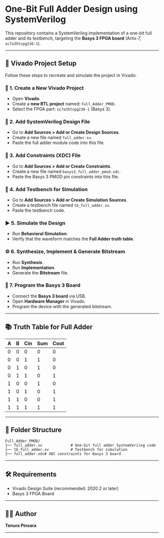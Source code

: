 # One-Bit Full Adder Design using SystemVerilog

This repository contains a SystemVerilog implementation of a one-bit full adder and its testbench, targeting the **Basys 3 FPGA board** (Artix-7, `xc7a35tcpg236-1`).

---

## 📁 Vivado Project Setup

Follow these steps to recreate and simulate the project in Vivado:

### 🔧 1. Create a New Vivado Project

- Open **Vivado**.
- Create a **new RTL project** named: `Full_Adder_PMOD`.
- Select the FPGA part: `xc7a35tcpg236-1` (Basys 3).

### 📂 2. Add SystemVerilog Design File

- Go to **Add Sources > Add or Create Design Sources**.
- Create a new file named `full_adder.sv`.
- Paste the full adder module code into this file.

### 📌 3. Add Constraints (XDC) File

- Go to **Add Sources > Add or Create Constraints**.
- Create a new file named `basys3_full_adder_pmod.xdc`.
- Paste the Basys 3 PMOD pin constraints into this file.

### 🧪 4. Add Testbench for Simulation

- Go to **Add Sources > Add or Create Simulation Sources**.
- Create a testbench file named `tb_full_adder.sv`.
- Paste the testbench code.

### ▶️ 5. Simulate the Design

- Run **Behavioral Simulation**.
- Verify that the waveform matches the **Full Adder truth table**.

### ⚙️ 6. Synthesize, Implement & Generate Bitstream

- Run **Synthesis**.
- Run **Implementation**.
- Generate the **Bitstream** file.

### 🔌 7. Program the Basys 3 Board

- Connect the **Basys 3 board** via USB.
- Open **Hardware Manager** in Vivado.
- Program the device with the generated bitstream.

---

## 📚 Truth Table for Full Adder

| A | B | Cin | Sum | Cout |
|---|---|-----|-----|------|
| 0 | 0 |  0  |  0  |  0   |
| 0 | 0 |  1  |  1  |  0   |
| 0 | 1 |  0  |  1  |  0   |
| 0 | 1 |  1  |  0  |  1   |
| 1 | 0 |  0  |  1  |  0   |
| 1 | 0 |  1  |  0  |  1   |
| 1 | 1 |  0  |  0  |  1   |
| 1 | 1 |  1  |  1  |  1   |

---

## 📁 Folder Structure

```
Full_Adder_PMOD/
├── full_adder.sv             # One-bit full adder SystemVerilog code
├── tb_full_adder.sv          # Testbench for simulation
├── full_adder.xdc# XDC constraints for Basys 3 board
```

---

## 🛠️ Requirements

- Vivado Design Suite (recommended: 2020.2 or later)
- Basys 3 FPGA Board

---

## 👨‍💻 Author

**Tenura Pinsara**

---
